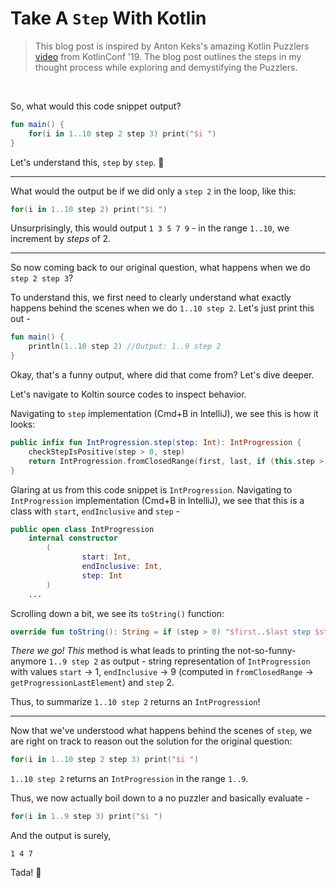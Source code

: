 # Take A `Step` With Kotlin

> This blog post is inspired by Anton Keks's amazing Kotlin Puzzlers [video](https://www.youtube.com/watch?v=_AM5VbPTKeg&list=PLQ176FUIyIUY6SKGl3Cj9yeYibBuRr3Hl&index=52) from KotlinConf '19. The blog post outlines the steps in my thought process while exploring and demystifying the Puzzlers.

<br/>

So, what would this code snippet output?
```kotlin
fun main() {
    for(i in 1..10 step 2 step 3) print("$i ")
}
```

Let's understand this, `step` by `step`. 🤭

---

What would the output be if we did only a `step 2` in the loop, like this:

```kotlin
for(i in 1..10 step 2) print("$i ")
```

Unsurprisingly, this would output `1 3 5 7 9` - in the range `1..10`, we increment by *steps* of 2.

---

So now coming back to our original question, what happens when we do `step 2 step 3`?

To understand this, we first need to clearly understand what exactly happens behind the scenes when we do `1..10 step 2`. Let's just print this out - 

```kotlin 
fun main() {
    println(1..10 step 2) //Output: 1..9 step 2
}
```

Okay, that's a funny output, where did that come from? Let's dive deeper.

Let's navigate to Koltin source codes to inspect behavior.

Navigating to `step` implementation (Cmd+B in IntelliJ), we see this is how it looks:

```kotlin
public infix fun IntProgression.step(step: Int): IntProgression {
    checkStepIsPositive(step > 0, step)
    return IntProgression.fromClosedRange(first, last, if (this.step > 0) step else -step)
}
```

Glaring at us from this code snippet is `IntProgression`. 
Navigating to `IntProgression` implementation (Cmd+B in IntelliJ), we see that this is a class with `start`, `endInclusive` and `step` -

```kotlin
public open class IntProgression
    internal constructor
        (
                start: Int,
                endInclusive: Int,
                step: Int
        )
    ...
```


Scrolling down a bit, we see its `toString()` function:

```kotlin
override fun toString(): String = if (step > 0) "$first..$last step $step" else "$first downTo $last step ${-step}"
```
*There we go!* *This* method is what leads to printing the not-so-funny-anymore `1..9 step 2` as output - string representation of `IntProgression` with values `start` -> 1, `endInclusive` -> 9 (computed in `fromClosedRange` -> `getProgressionLastElement`) and `step` 2.

Thus, to summarize `1..10 step 2` returns an `IntProgression`!

---

Now that we've understood what happens behind the scenes of `step`, we are right on track to reason out the solution for the original question:

```kotlin
for(i in 1..10 step 2 step 3) print("$i ")
```

`1..10 step 2` returns an `IntProgression` in the range `1..9`.

Thus, we now actually boil down to a no puzzler and basically evaluate - 

```kotlin
for(i in 1..9 step 3) print("$i ")
```

And the output is surely,

```
1 4 7
```

Tada! 🎉


